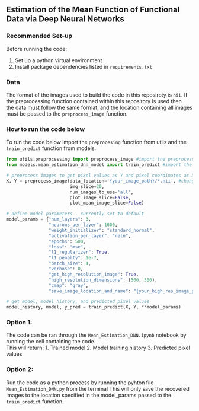 ## Estimation of the Mean Function of Functional Data via Deep Neural Networks  

### Recommended Set-up
Before running the code:
1. Set up a python virtual environment
2. Install package dependencies listed in `requirements.txt`  

### Data
The format of the images used to build the code in this reposiroty is `nii`. If the preprocessing function contained within this repository is used then  
the data must follow the same format, and the location containing all images must be passed to the `preprocess_image` function.

### How to run the code below
To run the code below import the `preprocesing` function from utils and the `train_predict` function from models.  

```python
from utils.preprocessing import preprocess_image #import the preprocessing function from utils
from models.mean_estimation_dnn_model import train_predict #import the train_model function from models

# preprocess images to get pixel values as Y and pixel coordinates as X
X, Y = preprocess_image(data_location='{your_image_path}/*.nii', #change {your_image_path} to the location where your images are saved
                        img_slice=20,
                        num_images_to_use='all',
                        plot_image_slice=False,
                        plot_mean_image_slice=False)

# define model parameters - currently set to default
model_params = {"num_layers": 3,
                "neurons_per_layer": 1000,
                "weight_initializer": "standard_normal",
                "activation_per_layer": "relu",
                "epochs": 500,
                "loss": "mse",
                "l1_regularizer": True,
                "l1_penalty": 1e-7,
                "batch_size": 4,
                "verbose": 0,
                "get_high_resolution_image": True,
                "high_resolution_dimensions": (500, 500),
                "cmap": "gray",
                "save_image_location_and_name": "{your_high_res_image_path}.png"} #change {your_high_res_image_path} to where the images must be saved

# get model, model_history, and predicted pixel values
model_history, model, y_pred = train_predict(X, Y, **model_params)
```

### Option 1:  
The code can be ran through the `Mean_Estimation_DNN.ipynb` notebook by running the cell containing the code.  
This will return:
    1. Trained model
    2. Model training history
    3. Predicted pixel values

### Option 2:
Run the code as a python process by running the pyhton file `Mean_Estimation_DNN.py` from the terminal
This will only save the recovered images to the location specified in the model_params passed to the `train_predict` function.
